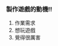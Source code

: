 <html>
<head>
 <title>鉲鏑鈉排球</title>
 <style>
  body {
    background: url("背景星星.png")
  }
</style>
 </head>

<body>
<p> </p>
  <h3>製作遊戲的動機!!</h3>
   <ol>
   <li>作業需求</li>
    <li>想玩遊戲</li>
    <li>覺得很厲害</li>
  </ol>
 
</body>
